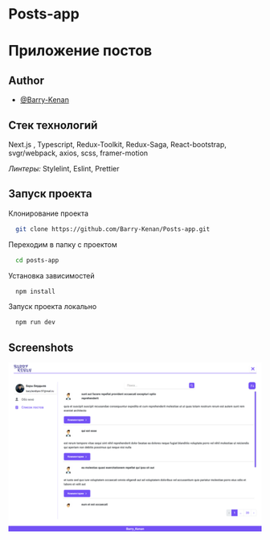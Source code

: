 # Posts-app

# Приложение постов

## Author

- [@Barry-Kenan](https://github.com/Barry-Kenan)

## Стек технологий

Next.js , Typescript, Redux-Toolkit, Redux-Saga, React-bootstrap, svgr/webpack, axios, scss, framer-motion

_Линтеры:_ Stylelint, Eslint, Prettier

## Запуск проекта

Клонирование проекта

```bash
  git clone https://github.com/Barry-Kenan/Posts-app.git
```

Переходим в папку с проектом

```bash
  cd posts-app
```

Установка зависимостей

```bash
  npm install
```

Запуск проекта локально

```bash
  npm run dev
```

## Screenshots

![App Screenshot](<https://github.com/Barry-Kenan/Posts-app/blob/70635d6c4d086f733bba01a26b88ca789c6f9fea/src/assets/posts-app.png>)
